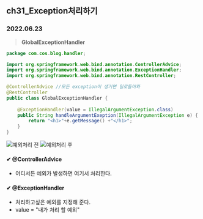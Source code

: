 ## ch31_Exception처리하기
### 2022.06.23

> **GlobalExceptionHandler**
```java
package com.cos.blog.handler;

import org.springframework.web.bind.annotation.ControllerAdvice;
import org.springframework.web.bind.annotation.ExceptionHandler;
import org.springframework.web.bind.annotation.RestController;

@ControllerAdvice //모든 exception이 생기면 일로들어와
@RestController
public class GlobalExceptionHandler {
	
	@ExceptionHandler(value = IllegalArgumentException.class)
	public String handleArgumentExeption(IllegalArgumentException e) {
		return "<h1>"+e.getMessage() +"</h1>";
	}
}

```
![예외처리 전](https://user-images.githubusercontent.com/97611103/175309960-3ece4942-6564-45a6-b613-349c6a25c164.png)
![예외처리 후](https://user-images.githubusercontent.com/97611103/175309805-12915bec-e451-4588-836f-9bc35099334c.png)

#### ✔ @ControllerAdvice
 - 어디서든 예외가 발생하면 여기서 처리한다.

#### ✔ @ExceptionHandler
 - 처리하고싶은 예외를 지정해 준다.
 - value = "내가 처리 할 예외"

 